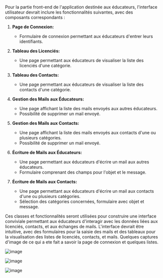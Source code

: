 Pour la partie front-end de l'application destinée aux éducateurs, l'interface utilisateur devrait inclure les fonctionnalités suivantes, avec des composants correspondants :

1. **Page de Connexion:**
   - Formulaire de connexion permettant aux éducateurs d'entrer leurs identifiants.

2. **Tableau des Licenciés:**
   - Une page permettant aux éducateurs de visualiser la liste des licenciés d'une catégorie.

3. **Tableau des Contacts:**
   - Une page permettant aux éducateurs de visualiser la liste des contacts d'une catégorie.

4. **Gestion des Mails aux Éducateurs:**
   - Une page affichant la liste des mails envoyés aux autres éducateurs.
   - Possibilité de supprimer un mail envoyé.

5. **Gestion des Mails aux Contacts:**
   - Une page affichant la liste des mails envoyés aux contacts d'une ou plusieurs catégories.
   - Possibilité de supprimer un mail envoyé.

6. **Écriture de Mails aux Éducateurs:**
   - Une page permettant aux éducateurs d'écrire un mail aux autres éducateurs.
   - Formulaire comprenant des champs pour l'objet et le message.

7. **Écriture de Mails aux Contacts:**
   - Une page permettant aux éducateurs d'écrire un mail aux contacts d'une ou plusieurs catégories.
   - Sélection des catégories concernées, formulaire avec objet et message.

Ces classes et fonctionnalités seront utilisées pour construire une interface conviviale permettant aux éducateurs d'interagir avec les données
liées aux licenciés, contacts, et aux échanges de mails. L'interface devrait être intuitive, 
avec des formulaires pour la saisie des mails et des tableaux pour la visualisation des listes de licenciés, contacts, et mails.
Quelques captures d'image de ce qui a ete fait a savoir la page de connexion et quelques listes.


![image](https://github.com/desireeDev/Projet_Pw/assets/114066560/a8f71152-5ae2-4a78-95be-cd9cd278c9c0)

![image](https://github.com/desireeDev/Projet_Pw/assets/114066560/cd33e48f-6dc2-4efa-9168-f250cc2ad00f)


![image](https://github.com/desireeDev/Projet_PW/assets/114066560/8c8a9c60-2a8e-413e-93e0-7cc4b44cd893)





